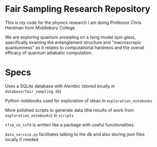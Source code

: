 # Fair Sampling Research Repository

This is my code for the physics research I am doing Professor Chris Herdman from Middlebury College.

We are exploring quantum annealing on a Ising model spin glass, specifically examing the entanglement structure and "macroscropic quantumness" as it relates to computational hardness and the overall efficacy of quantum adiabatic computation.

# Specs

Uses a SQLite database with Alembic (stored locally in `database/fair_sampling.db`)

Python notebooks used for exploration of ideas in `exploration_notebooks`

More polished scripts to generate data (the results of work from `exploration_notebooks`) in `scripts`

`tfim_sk_infd` is written like a package with useful functionalities.

`data_service.py` facilitates talking to the db and also storing json files locally if needed
